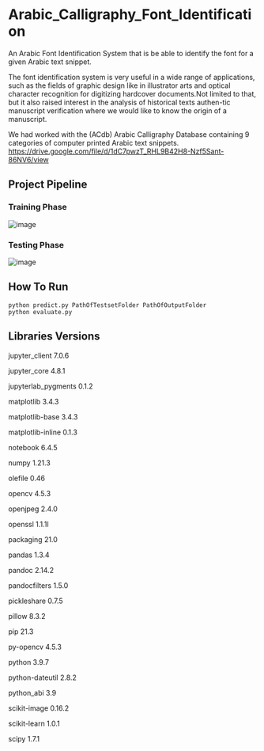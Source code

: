 # Arabic_Calligraphy_Font_Identification

An Arabic Font Identification System that is be able to identify the font for a given Arabic text snippet. 

The font identification system is very useful in a wide range of applications, such as the fields of graphic design like in illustrator arts and optical character recognition for digitizing hardcover documents.Not limited to that, but it also raised interest in the analysis of historical texts authen-tic manuscript verification where we would like to know the origin of a manuscript.

We had worked with the (ACdb) Arabic Calligraphy Database containing 9 categories of computer printed Arabic text snippets.
https://drive.google.com/file/d/1dC7pwzT_RHL9B42H8-Nzf5Sant-86NV6/view

## Project Pipeline

### Training Phase
![image](https://user-images.githubusercontent.com/49316071/150108401-8cadddc5-19be-4fa4-8542-bb4730852aae.png)

### Testing Phase
![image](https://user-images.githubusercontent.com/49316071/150108557-1da0da03-37c8-4796-a63a-340fb20f4fb3.png)

## How To Run
	python predict.py PathOfTestsetFolder PathOfOutputFolder
	python evaluate.py

## Libraries Versions ##
jupyter_client            7.0.6

jupyter_core              4.8.1

jupyterlab_pygments       0.1.2

matplotlib                3.4.3

matplotlib-base           3.4.3

matplotlib-inline         0.1.3

notebook                  6.4.5

numpy                     1.21.3

olefile                   0.46

opencv                    4.5.3

openjpeg                  2.4.0

openssl                   1.1.1l

packaging                 21.0

pandas                    1.3.4

pandoc                    2.14.2

pandocfilters             1.5.0

pickleshare               0.7.5

pillow                    8.3.2

pip                       21.3

py-opencv                 4.5.3

python                    3.9.7

python-dateutil           2.8.2

python_abi                3.9

scikit-image              0.16.2

scikit-learn              1.0.1

scipy                     1.7.1
